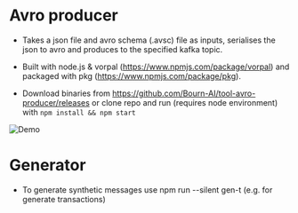 # Avro producer
* Takes a json file and avro schema (.avsc) file as inputs, serialises the json to avro and produces to the specified kafka topic.

* Built with node.js & vorpal (https://www.npmjs.com/package/vorpal) and packaged with pkg (https://www.npmjs.com/package/pkg).

* Download binaries from https://github.com/Bourn-AI/tool-avro-producer/releases or clone repo and run (requires node environment) with ```npm install && npm start``` 

![Demo](readme.gif)

# Generator
* To generate synthetic messages use npm run --silent gen-t (e.g. for generate transactions)
